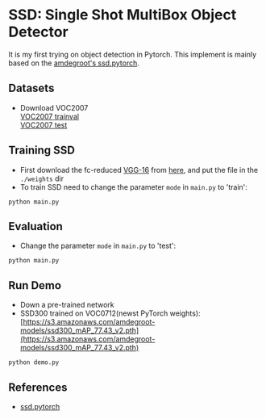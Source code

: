 # SSD: Single Shot MultiBox Object Detector

It is my first trying on object detection in Pytorch. This implement is mainly based on the [amdegroot's ssd.pytorch](https://github.com/amdegroot/ssd.pytorch).

## Datasets
 - Download VOC2007<br>
 [VOC2007 trainval](http://host.robots.ox.ac.uk/pascal/VOC/voc2007/VOCtrainval_06-Nov-2007.tar)<br>
 [VOC2007 test](http://host.robots.ox.ac.uk/pascal/VOC/voc2007/VOCtest_06-Nov-2007.tar)
 
 ## Training SSD
  - First download the fc-reduced [VGG-16](https://arxiv.org/abs/1409.1556) from [here](https://s3.amazonaws.com/amdegroot-models/vgg16_reducedfc.pth), and put the file in the ```./weights``` dir
  - To train SSD need to change the parameter ```mode``` in ```main.py``` to 'train':
  ```
  python main.py
  ```
  
  ## Evaluation
  - Change the parameter ```mode``` in ```main.py``` to 'test':
  ```
  python main.py
  ```
  
  ## Run Demo
  - Down a pre-trained network
  - SSD300 trained on VOC0712(newst PyTorch weights): [https://s3.amazonaws.com/amdegroot-models/ssd300_mAP_77.43_v2.pth](https://s3.amazonaws.com/amdegroot-models/ssd300_mAP_77.43_v2.pth)
  ```
  python demo.py
  ```
  
  ## References
  - [ssd.pytorch](https://github.com/amdegroot/ssd.pytorch)
